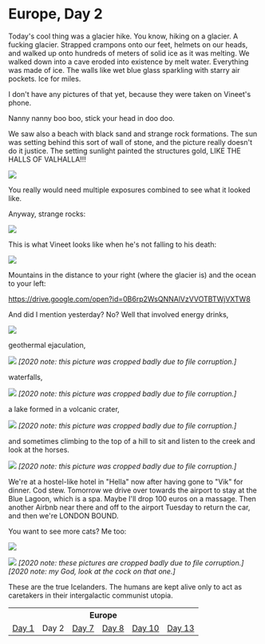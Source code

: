 Europe, Day 2
=============
Today's cool thing was a glacier hike. You know, hiking on a glacier. A
fucking glacier. Strapped crampons onto our feet, helmets on our heads, and
walked up onto hundreds of meters of solid ice as it was melting. We walked
down into a cave eroded into existence by melt water. Everything was made of
ice. The walls like wet blue glass sparkling with starry air pockets. Ice
for miles. 

I don't have any pictures of that yet, because they were taken on Vineet's
phone.

Nanny nanny boo boo, stick your head in doo doo.

We saw also a beach with black sand and strange rock formations. The sun was
setting behind this sort of wall of stone, and the picture really doesn't do
it justice. The setting sunlight painted the structures gold, LIKE THE HALLS
OF VALHALLA!!!

![](europe2-1_small.jpg) 

You really would need multiple exposures combined to see what it looked
like.

Anyway, strange rocks:

![](europe2-2_small.jpg) 

This is what Vineet looks like when he's not falling to his death:

![](europe2-3_small.jpg)

Mountains in the distance to your right (where the glacier is) and the ocean
to your left:

https://drive.google.com/open?id=0B6rp2WsQNNAlVzVVOTBTWjVXTW8

And did I mention yesterday? No? Well that involved energy drinks,

![](europe2-4_small.jpg) 

geothermal ejaculation,
 
![](europe2-5_small.jpg)
*\[2020 note: this picture was cropped badly due to file corruption.\]* 

waterfalls,

![](europe2-6_small.jpg)
*\[2020 note: this picture was cropped badly due to file corruption.\]* 

a lake formed in a volcanic crater,

![](europe2-7_small.jpg)
*\[2020 note: this picture was cropped badly due to file corruption.\]* 

and sometimes climbing to the top of a hill to sit and listen to the creek
and look at the horses.

![](europe2-8_small.jpg)
*\[2020 note: this picture was cropped badly due to file corruption.\]* 
 
We're at a hostel-like hotel in "Hella" now after having gone to "Vik" for
dinner. Cod stew. Tomorrow we drive over towards the airport to stay at the
Blue Lagoon, which is a spa. Maybe I'll drop 100 euros on a massage. Then
another Airbnb near there and off to the airport Tuesday to return the car,
and then we're LONDON BOUND.

You want to see more cats? Me too:

![](europe2-9_small.jpg)

![](europe2-10_small.jpg)
*\[2020 note: these pictures are cropped badly due to file corruption.\]* <br/>
*\[2020 note: my God, look at the cock on that one.\]* 

These are the true Icelanders. The humans are kept alive only to act as
caretakers in their intergalactic communist utopia.

<table class="series">
  <tr><th colspan="6">Europe</th></tr>
  <tr>
    <td><a href="europe1.html">Day 1</a></td>
    <td>Day 2</td>
    <td><a href="europe7.html">Day 7</a></td>
    <td><a href="europe8.html">Day 8</a></td>
    <td><a href="europe10.html">Day 10</a></td>
    <td><a href="europe13.html">Day 13</a></td>
  </tr>
</table>
